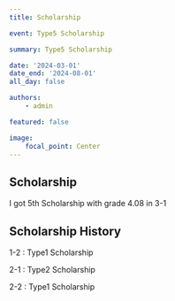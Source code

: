 ```yaml
---
title: Scholarship

event: Type5 Scholarship

summary: Type5 Scholarship

date: '2024-03-01'
date_end: '2024-08-01'
all_day: false

authors:
    - admin

featured: false

image:
    focal_point: Center
---
```


## Scholarship
I got 5th Scholarship with grade 4.08 in 3-1

## Scholarship History
1-2 : Type1 Scholarship

2-1 : Type2 Scholarship

2-2 : Type1 Scholarship


